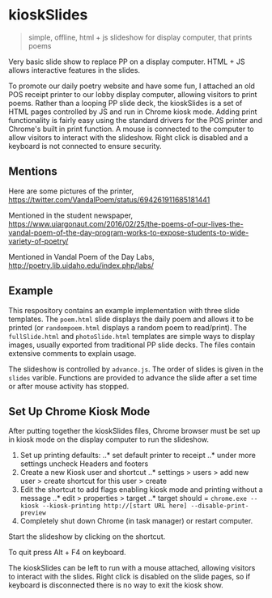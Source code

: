 # kioskSlides

> simple, offline, html + js slideshow for display computer, that prints poems

Very basic slide show to replace PP on a display computer. HTML + JS allows interactive features in the slides.

To promote our daily poetry website and have some fun, I attached an old POS receipt printer to our lobby display computer, allowing visitors to print poems. Rather than a looping PP slide deck, the kioskSlides is a set of HTML pages controlled by JS and run in Chrome kiosk mode. Adding print functionality is fairly easy using the standard drivers for the POS printer and Chrome's built in print function. A mouse is connected to the computer to allow visitors to interact with the slideshow. Right click is disabled and a keyboard is not connected to ensure security.    

## Mentions 

Here are some pictures of the printer, https://twitter.com/VandalPoem/status/694261911685181441

Mentioned in the student newspaper, https://www.uiargonaut.com/2016/02/25/the-poems-of-our-lives-the-vandal-poem-of-the-day-program-works-to-expose-students-to-wide-variety-of-poetry/

Mentioned in Vandal Poem of the Day Labs, http://poetry.lib.uidaho.edu/index.php/labs/

## Example

This respository contains an example implementation with three slide templates. The `poem.html` slide displays the daily poem and allows it to be printed (or `randompoem.html` displays a random poem to read/print). The `fullSlide.html` and `photoSlide.html` templates are simple ways to display images, usually exported from traditional PP slide decks. The files contain extensive comments to explain usage. 

The slideshow is controlled by `advance.js`. The order of slides is given in the `slides` varible. Functions are provided to advance the slide after a set time or after mouse activity has stopped. 

## Set Up Chrome Kiosk Mode

After putting together the kioskSlides files, Chrome browser must be set up in kiosk mode on the display computer to run the slideshow. 

1. Set up printing defaults: 
..* set default printer to receipt
..* under more settings uncheck Headers and footers
2. Create a new Kiosk user and shortcut
..* settings > users > add new user > create shortcut for this user > create
3. Edit the shortcut to add flags enabling kiosk mode and printing without a message 
..* edit > properties > target
..* target should = `chrome.exe --kiosk --kiosk-printing http://[start URL here] --disable-print-preview`
4. Completely shut down Chrome (in task manager) or restart computer.

Start the slideshow by clicking on the shortcut.

To quit press Alt + F4 on keyboard. 

The kioskSlides can be left to run with a mouse attached, allowing visitors to interact with the slides. Right click is disabled on the slide pages, so if keyboard is disconnected there is no way to exit the kiosk show.


